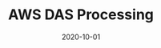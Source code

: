 ---
title: AWS DAS Processing 
layout: post
tags: [aws, das, glue, lambda, hive, spark, flume]
date: 2020-10-01
---
